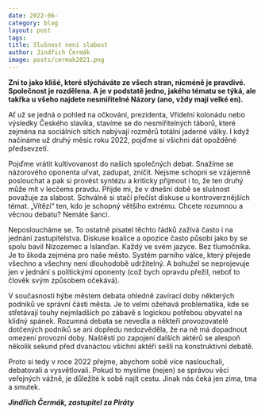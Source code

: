 ```yaml
---
date: 2022-06-
category: blog
layout: post
tags:
title: Slušnost není slabost
author: Jindřich Čermák
image: posts/cermak2021.png
---
```

**Zní to jako klišé, které slýcháváte ze všech stran, nicméně je pravdivé. Společnost je rozdělena. A je v podstatě jedno, jakého tématu se týká, ale takřka u všeho najdete nesmiřitelné Názory (ano, vždy mají velké en).**

Ať už se jedná o pohled na očkování, prezidenta, Vřídelní kolonádu nebo výsledky Českého slavíka, stavíme se do nesmiřitelných táborů, které zejména na sociálních sítích nabývají rozměrů totální jaderné války. I když načínáme už druhý měsíc roku 2022, pojďme si všichni dát opožděné předsevzetí.

Pojďme vrátit kultivovanost do našich společných debat. Snažíme se názorového oponenta uřvat, zadupat, zničit. Nejsme schopni se vzájemně poslouchat a pak si provést syntézu a kriticky přijmout i to, že ten druhý může mít v lecčems pravdu. Přijde mi, že v dnešní době se slušnost považuje za slabost. Schválně si stačí přečíst diskuse u kontroverznějších témat. „Vítězí“ ten, kdo je schopný většího extrému. Chcete rozumnou a věcnou debatu? Nemáte šanci.

Neposloucháme se. To ostatně pisatel těchto řádků zažívá často i na jednání zastupitelstva. Diskuse koalice a opozice často působí jako by se spolu bavil Nizozemec a Islanďan. Každý ve svém jazyce. Bez tlumočníka. Je to škoda zejména pro naše město. Systém parního válce, který přejede všechno a všechny není dlouhodobě udržitelný. A bohužel se neprojevuje jen v jednání s politickými oponenty (což bych opravdu přežil, neboť to člověk svým způsobem očekává).

V současnosti hýbe městem debata ohledně zavírací doby některých podniků ve správní části města. Je to velmi ožehavá problematika, kde se střetávají touhy nejmladších po zábavě s logickou potřebou obyvatel na klidný spánek. Rozumná debata se nevedla a někteří provozovatelé dotčených podniků se ani dopředu nedozvěděla, že na ně má dopadnout omezení provozní doby. Naštěstí po zapojení dalších aktérů se alespoň několik sekund před dvanáctou všichni aktéři sešli na konstruktivní debatě.

Proto si tedy v roce 2022 přejme, abychom sobě více naslouchali, debatovali a vysvětlovali. Pokud to myslíme (nejen) se správou věcí veřejných vážně, je důležité k sobě najít cestu. Jinak nás čeká jen zima, tma a smutek.

***Jindřich Čermák, zastupitel za Piráty***
